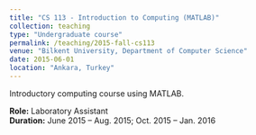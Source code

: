 ```yaml
---
title: "CS 113 - Introduction to Computing (MATLAB)"
collection: teaching
type: "Undergraduate course"
permalink: /teaching/2015-fall-cs113
venue: "Bilkent University, Department of Computer Science"
date: 2015-06-01
location: "Ankara, Turkey"
---
```


Introductory computing course using MATLAB.  

**Role:** Laboratory Assistant  
**Duration:** June 2015 – Aug. 2015; Oct. 2015 – Jan. 2016  

